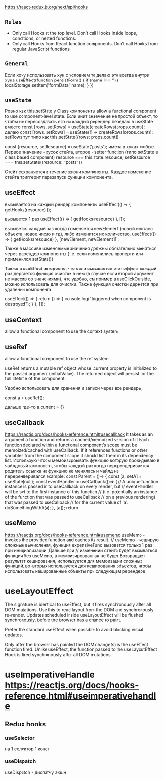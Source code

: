 https://react-redux.js.org/next/api/hooks

## `Rules`
- Only call Hooks at the top level. Don’t call Hooks inside loops, conditions, or nested functions.
- Only call Hooks from React function components. Don’t call Hooks from regular JavaScript functions.

## `General`
Если хочу использовать хук с условием то делаю это всегда внутри хука
useEffect(function persistForm() {
    if (name !== '') {
        localStorage.setItem('formData', name);
    }
});



## `useState`
Ровно как this.setState у Class компоненты
allow a functional component to use component-level state. Если инит знаечение не простой объект, то чтобы не пересоздавать его на каждый ререндер передаю в useState
вместо 
const [rows, setRows] = useState(createRows(props.count));
делаю
const [rows, setRows] = useState(() => createRows(props.count));
setRows тут типо как this.setState({rows: props.count})

const [resource, setResource] = useState('posts');
имена в хуках любые. Первое значение - кусок стейта, второе - setter function (типо setState в class based component)
resource === this.state.resource, setResource === this.setState({resource: "posts"}) 

Стейт сохраняется в течение жизни компоненты. Каждое изменение стейта триггерит перезапуск функции компонента.



## useEffect
вызывается на каждый рендер компоненты
useEffect(() => {
        getHooks(resource)
    });

вызывется 1 раз
useEffect(() => {
        getHooks(resource)
    }, []);

вызывется каждый раз когда поменяется newElement (новый инстанс объекта, новое число и тд), либо изменится их количество,
useEffect(() => {
        getHooks(resource)
    }, [newElement, newElement1]);
    
Также в массиве изменяемые значения должны обязательно меняться через ререндер компоненты (т.е. если изменились проперти или применился setState())

Также в useEffect интересно, что если вызывается этот эффект каждый раз дергается функция очистки в нем (в случае если второй аргумент не массив со значениями), что удобно, см пример в useClickOutside, можно использовать для очистки. Также функция очистки дернется при удалении компонента

useEffect(() => {
        return () => {
            console.log("triggered when component is destroyed");
        }
    }, []);



## useContext
allow a functional component to use the context system



## useRef
allow a functional component to use the ref system

useRef returns a mutable ref object whose .current property is initialized to the passed argument (initialValue). The returned object will persist for the full lifetime of the component.

Удобно использовать для хранения и записи через все рендеры,

const a = useRef();

дальше где-то a.current = {}



## useCallback
https://reactjs.org/docs/hooks-reference.html#usecallback
It takes as an argument a function and returns a cached/memoized version of it
Each function declared within a functional component’s scope must be memoized/cached with useCallback. If it references functions or other variables from the component scope it should list them in its dependency list.
Использую чтобы мемоизироывать функцию которую прокидываю в чайлдовый компонент, чтобы каждый раз когда перерендеривается родитель ссылка на функцию не менялась и чайлд не перерендеривался
example: 
const Parent = ()=> {
   const [a, setA] = useState(null);
   const eventHandler = useCallback(()=> {
      // A unique function instance is passed in to useCallback on every render, but
      // eventHandler will be set to the first instance of this function
      // (i.e. potentially an instance of the function that was passed to useCallback
      // on a previous rendering) that was passed to useCallback
      // for the current value of 'a'.
      doSomethingWithA(a);
   }, [a]);
   return <Child onClick={eventHandler}/>



## useMemo
https://reactjs.org/docs/hooks-reference.html#usememo
useMemo - invokes the provided function and caches its result.
// useMemo - кеширую сложные вычисления, функция expensiveFunc вызовется только 1 раз при инициализации. Дальше при
// изменении стейта будет вызываться функция без useMemo, а мемоизировванная не будет
Возвращает результат кеширования, используется для мемоизации сложных функций, во-вторых используется для кеширования объектов, чтобы использовать кешированные объекты при следующем ререндере


# useLayoutEffect
The signature is identical to useEffect, but it fires synchronously after all DOM mutations. Use this to read layout from the DOM and synchronously re-render. Updates scheduled inside useLayoutEffect will be flushed synchronously, before the browser has a chance to paint.

Prefer the standard useEffect when possible to avoid blocking visual updates.

 Only after the browser has painted the DOM change(s) is the useEffect function fired.
 Unlike useEffect, the function passed to the useLayoutEffect Hook is fired synchronously after all DOM mutations.
 
 
 # useImperativeHandle https://reactjs.org/docs/hooks-reference.html#useimperativehandle



## Redux hooks
### useSelector
на 1 селектор 1 конст

### useDispatch
useDispatch - диспатчу экшн
 

